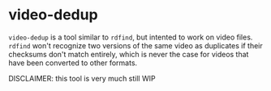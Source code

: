 # video-dedup

`video-dedup` is a tool similar to `rdfind`, but intented to work on video files. `rdfind` won't recognize two versions of the same video as duplicates if their checksums don't match entirely, which is never the case for videos that have been converted to other formats.

DISCLAIMER: this tool is very much still WIP
